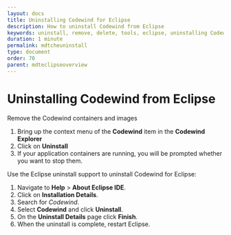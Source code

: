 ```yaml
---
layout: docs
title: Uninstalling Codewind for Eclipse
description: How to uninstall Codewind from Eclipse
keywords: uninstall, remove, delete, tools, eclipse, uninstalling Codewind for Eclipse, restart Eclipse
duration: 1 minute
permalink: mdtcheuninstall
type: document
order: 70
parent: mdteclipseoverview
---
```


# Uninstalling Codewind from Eclipse

Remove the Codewind containers and images

1. Bring up the context menu of the **Codewind** item in the **Codewind Explorer**
2. Click on **Uninstall**
3. If your application containers are running, you will be prompted whether you want to stop them.

Use the Eclipse uninstall support to uninstall Codewind for Eclipse:

1. Navigate to **Help** > **About Eclipse IDE**.
2. Click on **Installation Details**.
3. Search for *Codewind*.
4. Select **Codewind** and click **Uninstall**.
5. On the **Uninstall Details** page click **Finish**.
6. When the uninstall is complete, restart Eclipse.
